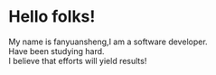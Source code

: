 Hello folks!
=============
My name is fanyuansheng,I am a software developer.<br>
Have been studying hard.<br>
I believe that efforts will yield results!
<!---
Fanyuansheng/Fanyuansheng is a ✨ special ✨ repository because its `README.md` (this file) appears on your GitHub profile.
You can click the Preview link to take a look at your changes.
--->
